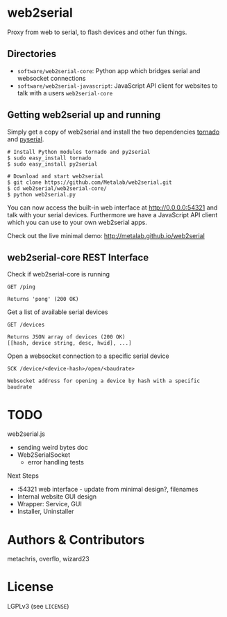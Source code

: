 web2serial
==========

Proxy from web to serial, to flash devices and other fun things.


Directories
-----------

* `software/web2serial-core`: Python app which bridges serial and websocket connections
* `software/web2serial-javascript`: JavaScript API client for websites to talk with a users `web2serial-core`


Getting web2serial up and running
---------------------------------

Simply get a copy of web2serial and install the two dependencies [tornado](https://github.com/tornadoweb/tornado) and [pyserial](http://pythonhosted.org/pyserial/).

    # Install Python modules tornado and py2serial
    $ sudo easy_install tornado
    $ sudo easy_install py2serial
    
    # Download and start web2serial
    $ git clone https://github.com/Metalab/web2serial.git
    $ cd web2serial/web2serial-core/
    $ python web2serial.py

You can now access the built-in web interface at http://0.0.0.0:54321 and talk with your serial devices. Furthermore
we have a JavaScript API client which you can use to your own web2serial apps.

Check out the live minimal demo: http://metalab.github.io/web2serial


web2serial-core REST Interface
------------------------------

Check if web2serial-core is running

    GET /ping
    
    Returns 'pong' (200 OK)

Get a list of available serial devices

    GET /devices

    Returns JSON array of devices (200 OK)    
    [[hash, device string, desc, hwid], ...]

Open a websocket connection to a specific serial device

    SCK /device/<device-hash>/open/<baudrate>
    
    Websocket address for opening a device by hash with a specific baudrate


TODO
====

web2serial.js
* sending weird bytes doc
* Web2SerialSocket
  * error handling tests

Next Steps
* :54321 web interface - update from minimal design?, filenames
* Internal website GUI design
* Wrapper: Service, GUI
* Installer, Uninstaller


Authors & Contributors
======================

metachris, overflo, wizard23


License
=======

LGPLv3 (see `LICENSE`)

